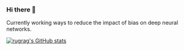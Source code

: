 ### Hi there 👋

Currently working ways to reduce the impact of bias on deep neural networks.

[![rugrag's GitHub stats](https://github-readme-stats.vercel.app/api?username=rugrag&theme=merko)](https://github.com/rugrag/github-readme-stats)

<!-- [![rugrag's GitHub stats](https://github-readme-stats.vercel.app/api?username=rugrag&show_icons=true&theme=synthwave) -->

